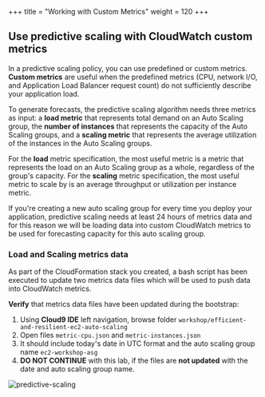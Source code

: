 +++
title = "Working with Custom Metrics"
weight = 120
+++


## Use predictive scaling with CloudWatch custom metrics

In a predictive scaling policy, you can use predefined or custom metrics. **Custom metrics** are useful when the predefined metrics (CPU, network I/O, and Application Load Balancer request count) do not sufficiently describe your application load.

To generate forecasts, the predictive scaling algorithm needs three metrics as input: a **load metric** that represents total demand on an Auto Scaling group, the **number of instances** that represents the capacity of the Auto Scaling groups, and a **scaling metric** that represents the average utilization of the instances in the Auto Scaling groups.

For the **load** metric specification, the most useful metric is a metric that represents the load on an Auto Scaling group as a whole, regardless of the group's capacity. For the **scaling** metric specification, the most useful metric to scale by is an average throughput or utilization per instance metric.

If you're creating a new auto scaling group for every time you deploy your application, predictive scaling needs at least 24 hours of metrics data and for this reason we will be loading data into custom CloudWatch metrics to be used for forecasting capacity for this auto scaling group.

### **Load** and **Scaling** metrics data

As part of the CloudFormation stack you created, a bash script has been executed to update two metrics data files which will be used to push data into CloudWatch metrics.

**Verify** that metrics data files have been updated during the bootstrap:

1. Using **Cloud9 IDE** left navigation, browse folder `workshop/efficient-and-resilient-ec2-auto-scaling`
2. Open files `metric-cpu.json` and `metric-instances.json`
3. It should include today's date in UTC format and the auto scaling group name `ec2-workshop-asg`
4. **DO NOT CONTINUE** with this lab, if the files are **not updated** with the date and auto scaling group name.

![predictive-scaling](/images/efficient-and-resilient-ec2-auto-scaling/metrics-files.png)